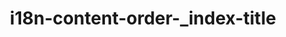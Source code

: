 ---
stylesPath: css/order.sass
title: i18n-content-order-_index-title
description: Order your Vibe Board, Stylus, and Stand
aliases:
  - /order/
---